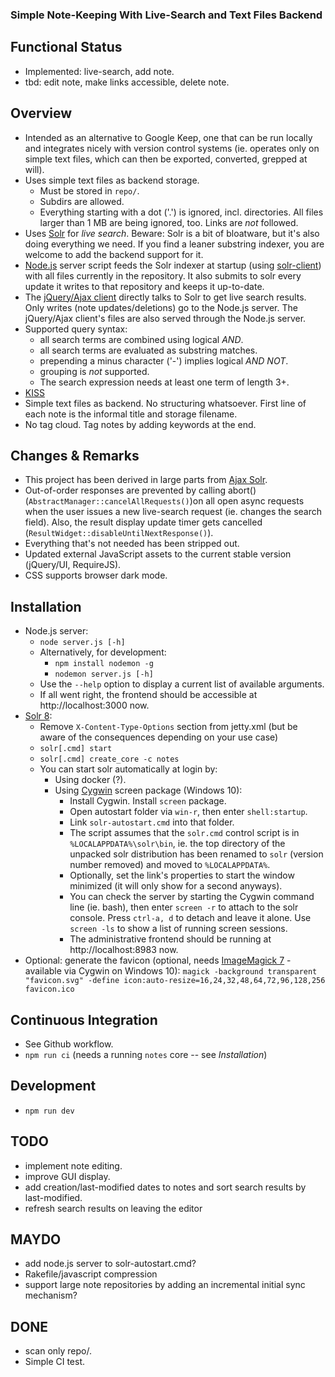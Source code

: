 
### Simple Note-Keeping With Live-Search and Text Files Backend

## Functional Status

* Implemented: live-search, add note.
* tbd: edit note, make links accessible, delete note.

## Overview

* Intended as an alternative to Google Keep, one that can be run locally and integrates nicely with version control systems (ie. operates only on simple text files, which can then be exported, converted, grepped at will).
* Uses simple text files as backend storage.
  * Must be stored in `repo/`.
  * Subdirs are allowed.
  * Everything starting with a dot ('.') is ignored, incl. directories. All files larger than 1 MB are being ignored, too. Links are *not* followed.
* Uses [Solr](https://solr.apache.org/) for *live search*. Beware: Solr is a bit of bloatware, but it's also doing everything we need. If you find a leaner substring indexer, you are welcome to add the backend support for it.
* [Node.js](https://nodejs.org/) server script feeds the Solr indexer at startup (using [solr-client](https://github.com/lbdremy/solr-node-client#readme)) with all files currently in the repository. It also submits to solr every update it writes to that repository and keeps it up-to-date.
* The [jQuery/Ajax client](https://jquery.com/) directly talks to Solr to get live search results. Only writes (note updates/deletions) go to the Node.js server. The jQuery/Ajax client's files are also served through the Node.js server.
* Supported query syntax:
  * all search terms are combined using logical *AND*.
  * all search terms are evaluated as substring matches.
  * prepending a minus character ('-') implies logical *AND NOT*.
  * grouping is *not* supported.
  * The search expression needs at least one term of length 3+.
* [KISS](https://en.wikipedia.org/wiki/KISS_principle)
* Simple text files as backend. No structuring whatsoever. First line of each note is the informal title and storage filename.
* No tag cloud. Tag notes by adding keywords at the end.

## Changes & Remarks

* This project has been derived in large parts from [Ajax Solr](https://github.com/evolvingweb/ajax-solr).
* Out-of-order responses are prevented by calling abort() (`AbstractManager::cancelAllRequests()`)on all open async requests when the user issues a new live-search request (ie. changes the search field). Also, the result display update timer gets cancelled (`ResultWidget::disableUntilNextResponse()`).
* Everything that's not needed has been stripped out.
* Updated external JavaScript assets to the current stable version (jQuery/UI, RequireJS).
* CSS supports browser dark mode.

## Installation

* Node.js server:
  * `node server.js [-h]`
  * Alternatively, for development:
    * `npm install nodemon -g`
    * `nodemon server.js [-h]`
  * Use the `--help` option to display a current list of available arguments.
  * If all went right, the frontend should be accessible at http://localhost:3000 now.
* [Solr 8](https://solr.apache.org/downloads.html):
  * Remove `X-Content-Type-Options` section from jetty.xml (but be aware of the consequences depending on your use case)
  * `solr[.cmd] start`
  * `solr[.cmd] create_core -c notes`
  * You can start solr automatically at login by:
     * Using docker (?).
     * Using [Cygwin](https://www.cygwin.com/) screen package (Windows 10):
       * Install Cygwin. Install `screen` package.
       * Open autostart folder via `win-r`, then enter `shell:startup`.
       * Link `solr-autostart.cmd` into that folder.
       * The script assumes that the `solr.cmd` control script is in `%LOCALAPPDATA%\solr\bin`, ie. the top directory of the unpacked solr distribution has been renamed to `solr` (version number removed) and moved to `%LOCALAPPDATA%`.
       * Optionally, set the link's properties to start the window minimized (it will only show for a second anyways).
       * You can check the server by starting the Cygwin command line (ie. bash), then enter `screen -r` to attach to the solr console. Press `ctrl-a, d` to detach and leave it alone. Use `screen -ls` to show a list of running screen sessions.
       * The administrative frontend should be running at http://localhost:8983 now.
* Optional: generate the favicon (optional, needs [ImageMagick 7](https://imagemagick.org/index.php) - available via Cygwin on Windows 10): `magick -background transparent "favicon.svg" -define icon:auto-resize=16,24,32,48,64,72,96,128,256 favicon.ico`

## Continuous Integration

* See Github workflow.
* `npm run ci` (needs a running `notes` core -- see *Installation*)

## Development

* `npm run dev`

## TODO

* implement note editing.
* improve GUI display.
* add creation/last-modified dates to notes and sort search results by last-modified.
* refresh search results on leaving the editor

## MAYDO

* add node.js server to solr-autostart.cmd?
* Rakefile/javascript compression
* support large note repositories by adding an incremental initial sync mechanism?

## DONE

* scan only repo/.
* Simple CI test.

